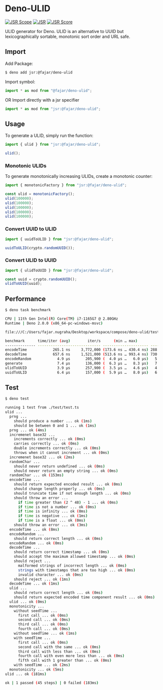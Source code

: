 # Deno-ULID

[![JSR Scope](https://jsr.io/badges/@fajar)](https://jsr.io/@fajar)
[![JSR](https://jsr.io/badges/@fajar/deno-ulid)](https://jsr.io/@fajar/deno-ulid)
[![JSR Score](https://jsr.io/badges/@fajar/deno-ulid/score)](https://jsr.io/@fajar/deno-ulid)

ULID generator for Deno. ULID is an alternative to UUID but lexicographically
sortable, monotonic sort order and URL safe.

## Import

Add Package:

```bash
$ deno add jsr:@fajar/deno-ulid
```

Import symbol:

```typescript
import * as mod from "@fajar/deno-ulid";
```

OR Import directly with a jsr specifier

```typescript
import * as mod from "jsr:@fajar/deno-ulid";
```

## Usage

To generate a ULID, simply run the function:

```typescript
import { ulid } from "jsr:@fajar/deno-ulid";

ulid();
```

### Monotonic ULIDs

To generate monotonically increasing ULIDs, create a monotonic counter:

```typescript
import { monotonicFactory } from "jsr:@fajar/deno-ulid";

const ulid = monotonicFactory();
ulid(100000);
ulid(100000);
ulid(100000);
ulid(100000);
ulid(100000);
```

### Convert UUID to ULID

```typescript
import { uuidToULID } from "jsr:@fajar/deno-ulid";

uuidToULID(crypto.randomUUID());
```

### Convert ULID to UUID

```typescript
import { ulidToUUID } from "jsr:@fajar/deno-ulid";

const uuid = crypto.randomUUID();
ulidToUUID(uuid);
```

## Performance

```bash
$ deno task benchmark
```

```bash
CPU | 11th Gen Intel(R) Core(TM) i7-1165G7 @ 2.80GHz
Runtime | Deno 2.0.0 (x86_64-pc-windows-msvc)

file:///C:/Users/fajar.nugraha/Desktop/workspace/compose/deno-ulid/test/bench.ts

benchmark      time/iter (avg)        iter/s      (min … max)           p75      p99     p995
-------------- ----------------------------- --------------------- --------------------------
encodeTime            265.1 ns     3,772,000 (173.6 ns … 430.4 ns) 288.6 ns 390.9 ns 392.3 ns
decodeTime            657.6 ns     1,521,000 (513.6 ns … 993.4 ns) 730.2 ns 993.4 ns 993.4 ns
encodeRandom            4.9 µs       205,900 (  4.0 µs …   6.0 µs)   5.2 µs   6.0 µs   6.0 µs
generate                7.4 µs       136,000 (  6.3 µs …   8.3 µs)   7.7 µs   8.3 µs   8.3 µs
ulidToUUID              3.9 µs       257,900 (  3.5 µs …   4.6 µs)   4.0 µs   4.6 µs   4.6 µs
uuidToULID              6.4 µs       157,000 (  5.9 µs …   8.0 µs)   6.5 µs   8.0 µs   8.0 µs
```

## Test

```bash
$ deno test
```

```bash
running 1 test from ./test/test.ts
ulid ...
  prng ...
    should produce a number ... ok (1ms)
    should be between 0 and 1 ... ok (1ms)
  prng ... ok (4ms)
  incremenet base32 ...
    increments correctly ... ok (0ms)
    carries correctly ... ok (0ms)
    double increments correctly ... ok (0ms)
    throws when it cannot increment ... ok (0ms)
  incremenet base32 ... ok (2ms)
  randomChar ...
    should never return undefined ... ok (0ms)
    should never return an empty string ... ok (0ms)
  randomChar ... ok (153ms)
  encodeTime ...
    should return expected encoded result ... ok (0ms)
    should change length properly ... ok (0ms)
    should truncate time if not enough length ... ok (0ms)
    should throw an error ...
      if time greater than (2 ^ 48) - 1 ... ok (0ms)
      if time is not a number ... ok (0ms)
      if time is infinity ... ok (0ms)
      if time is negative ... ok (1ms)
      if time is a float ... ok (0ms)
    should throw an error ... ok (3ms)
  encodeTime ... ok (8ms)
  encodeRandom ...
    should return correct length ... ok (0ms)
  encodeRandom ... ok (0ms)
  decodeTime ...
    should return correct timestamp ... ok (0ms)
    should accept the maximum allowed timestamp ... ok (0ms)
    should reject ...
      malformed strings of incorrect length ... ok (0ms)
      strings with timestamps that are too high ... ok (0ms)
      invalid character ... ok (0ms)
    should reject ... ok (1ms)
  decodeTime ... ok (1ms)
  ulid ...
    should return correct length ... ok (0ms)
    should return expected encoded time component result ... ok (0ms)
  ulid ... ok (0ms)
  monotonicity ...
    without seedTime ...
      first call ... ok (0ms)
      second call ... ok (0ms)
      third call ... ok (0ms)
      fourth call ... ok (0ms)
    without seedTime ... ok (1ms)
    with seedTime ...
      first call ... ok (0ms)
      second call with the same ... ok (0ms)
      third call with less than ... ok (0ms)
      fourth call with even more less than ... ok (0ms)
      fifth call with 1 greater than ... ok (0ms)
    with seedTime ... ok (2ms)
  monotonicity ... ok (5ms)
ulid ... ok (181ms)

ok | 1 passed (45 steps) | 0 failed (183ms)
```
